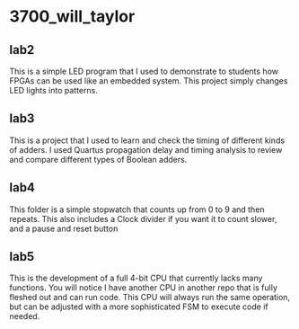# 3700_will_taylor

## lab2
This is a simple LED program that I used to demonstrate to students how FPGAs can be used like an embedded system. 
This project simply changes LED lights into patterns. 

## lab3
This is a project that I used to learn and check the timing of different kinds of adders. 
I used Quartus propagation delay and timing analysis to review and compare different types of Boolean adders.

## lab4
This folder is a simple stopwatch that counts up from 0 to 9 and then repeats. This also includes a Clock divider if you want it to count slower, and a pause and reset button

## lab5 
This is the development of a full 4-bit CPU that currently lacks many functions. You will notice I have another CPU in another repo that is fully fleshed out and can run code. 
This CPU will always run the same operation, but can be adjusted with a more sophisticated FSM to execute code if needed.


